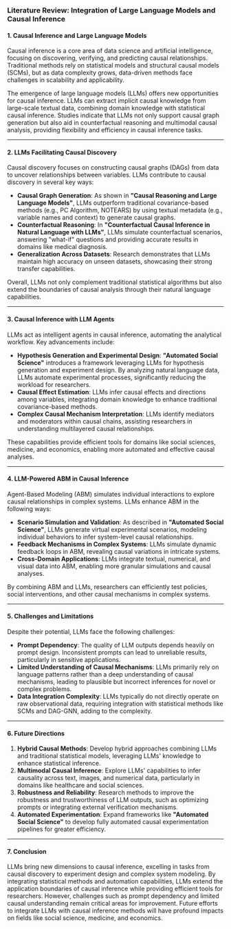 ### **Literature Review: Integration of Large Language Models and Causal Inference**

#### **1. Causal Inference and Large Language Models**
Causal inference is a core area of data science and artificial intelligence, focusing on discovering, verifying, and predicting causal relationships. Traditional methods rely on statistical models and structural causal models (SCMs), but as data complexity grows, data-driven methods face challenges in scalability and applicability.

The emergence of large language models (LLMs) offers new opportunities for causal inference. LLMs can extract implicit causal knowledge from large-scale textual data, combining domain knowledge with statistical causal inference. Studies indicate that LLMs not only support causal graph generation but also aid in counterfactual reasoning and multimodal causal analysis, providing flexibility and efficiency in causal inference tasks.

---

#### **2. LLMs Facilitating Causal Discovery**
Causal discovery focuses on constructing causal graphs (DAGs) from data to uncover relationships between variables. LLMs contribute to causal discovery in several key ways:

- **Causal Graph Generation**: As shown in **"Causal Reasoning and Large Language Models"**, LLMs outperform traditional covariance-based methods (e.g., PC Algorithm, NOTEARS) by using textual metadata (e.g., variable names and context) to generate causal graphs.
- **Counterfactual Reasoning**: In **"Counterfactual Causal Inference in Natural Language with LLMs"**, LLMs simulate counterfactual scenarios, answering "what-if" questions and providing accurate results in domains like medical diagnosis.
- **Generalization Across Datasets**: Research demonstrates that LLMs maintain high accuracy on unseen datasets, showcasing their strong transfer capabilities.

Overall, LLMs not only complement traditional statistical algorithms but also extend the boundaries of causal analysis through their natural language capabilities.

---

#### **3. Causal Inference with LLM Agents**
LLMs act as intelligent agents in causal inference, automating the analytical workflow. Key advancements include:

- **Hypothesis Generation and Experimental Design**: **"Automated Social Science"** introduces a framework leveraging LLMs for hypothesis generation and experiment design. By analyzing natural language data, LLMs automate experimental processes, significantly reducing the workload for researchers.
- **Causal Effect Estimation**: LLMs infer causal effects and directions among variables, integrating domain knowledge to enhance traditional covariance-based methods.
- **Complex Causal Mechanism Interpretation**: LLMs identify mediators and moderators within causal chains, assisting researchers in understanding multilayered causal relationships.

These capabilities provide efficient tools for domains like social sciences, medicine, and economics, enabling more automated and effective causal analyses.

---

#### **4. LLM-Powered ABM in Causal Inference**
Agent-Based Modeling (ABM) simulates individual interactions to explore causal relationships in complex systems. LLMs enhance ABM in the following ways:

- **Scenario Simulation and Validation**: As described in **"Automated Social Science"**, LLMs generate virtual experimental scenarios, modeling individual behaviors to infer system-level causal relationships.
- **Feedback Mechanisms in Complex Systems**: LLMs simulate dynamic feedback loops in ABM, revealing causal variations in intricate systems.
- **Cross-Domain Applications**: LLMs integrate textual, numerical, and visual data into ABM, enabling more granular simulations and causal analyses.

By combining ABM and LLMs, researchers can efficiently test policies, social interventions, and other causal mechanisms in complex systems.

---

#### **5. Challenges and Limitations**
Despite their potential, LLMs face the following challenges:

- **Prompt Dependency**: The quality of LLM outputs depends heavily on prompt design. Inconsistent prompts can lead to unreliable results, particularly in sensitive applications.
- **Limited Understanding of Causal Mechanisms**: LLMs primarily rely on language patterns rather than a deep understanding of causal mechanisms, leading to plausible but incorrect inferences for novel or complex problems.
- **Data Integration Complexity**: LLMs typically do not directly operate on raw observational data, requiring integration with statistical methods like SCMs and DAG-GNN, adding to the complexity.

---

#### **6. Future Directions**
1. **Hybrid Causal Methods**: Develop hybrid approaches combining LLMs and traditional statistical models, leveraging LLMs' knowledge to enhance statistical inference.
2. **Multimodal Causal Inference**: Explore LLMs' capabilities to infer causality across text, images, and numerical data, particularly in domains like healthcare and social sciences.
3. **Robustness and Reliability**: Research methods to improve the robustness and trustworthiness of LLM outputs, such as optimizing prompts or integrating external verification mechanisms.
4. **Automated Experimentation**: Expand frameworks like **"Automated Social Science"** to develop fully automated causal experimentation pipelines for greater efficiency.

---

#### **7. Conclusion**
LLMs bring new dimensions to causal inference, excelling in tasks from causal discovery to experiment design and complex system modeling. By integrating statistical methods and automation capabilities, LLMs extend the application boundaries of causal inference while providing efficient tools for researchers. However, challenges such as prompt dependency and limited causal understanding remain critical areas for improvement. Future efforts to integrate LLMs with causal inference methods will have profound impacts on fields like social science, medicine, and economics.

